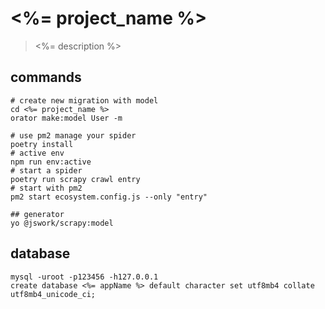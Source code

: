 # <%= project_name %>
> <%= description %>

## commands
```shell
# create new migration with model
cd <%= project_name %>
orator make:model User -m

# use pm2 manage your spider
poetry install
# active env
npm run env:active
# start a spider
poetry run scrapy crawl entry
# start with pm2
pm2 start ecosystem.config.js --only "entry"

## generator
yo @jswork/scrapy:model
```

## database
```shell
mysql -uroot -p123456 -h127.0.0.1
create database <%= appName %> default character set utf8mb4 collate utf8mb4_unicode_ci;
```
